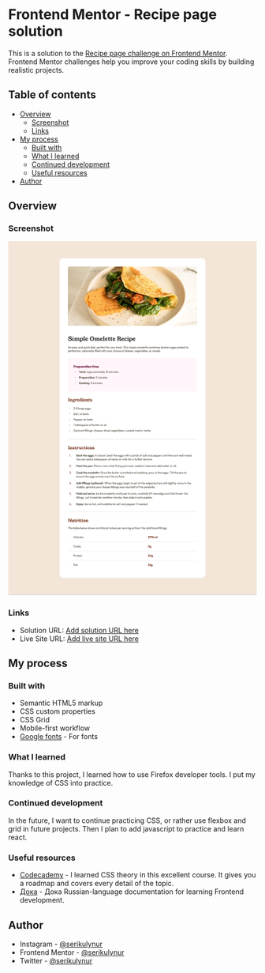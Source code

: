 # Frontend Mentor - Recipe page solution

This is a solution to the [Recipe page challenge on Frontend Mentor](https://www.frontendmentor.io/challenges/recipe-page-KiTsR8QQKm). Frontend Mentor challenges help you improve your coding skills by building realistic projects. 

## Table of contents

- [Overview](#overview)
  - [Screenshot](#screenshot)
  - [Links](#links)
- [My process](#my-process)
  - [Built with](#built-with)
  - [What I learned](#what-i-learned)
  - [Continued development](#continued-development)
  - [Useful resources](#useful-resources)
- [Author](#author)

## Overview

### Screenshot

![](./main-page-recipe.png)

### Links

- Solution URL: [Add solution URL here](https://your-solution-url.com)
- Live Site URL: [Add live site URL here](https://your-live-site-url.com)

## My process

### Built with

- Semantic HTML5 markup
- CSS custom properties
- CSS Grid
- Mobile-first workflow
- [Google fonts](https://fonts.google.com) - For fonts

### What I learned

Thanks to this project, I learned how to use Firefox developer tools. I put my knowledge of CSS into practice.

### Continued development

In the future, I want to continue practicing CSS, or rather use flexbox and grid in future projects. Then I plan to add javascript to practice and learn react.

### Useful resources

- [Codecademy](https://www.codecademy.com) - I learned CSS theory in this excellent course. It gives you a roadmap and covers every detail of the topic.
- [Дока](https://doka.guide) - Дока Russian-language documentation for learning Frontend development.

## Author
- Instagram - [@serikulynur](https://www.instagram.com/serikulynur)
- Frontend Mentor - [@serikulynur](https://www.frontendmentor.io/profile/serikulynur)
- Twitter - [@serikulynur](https://www.twitter.com/serikulynur)
